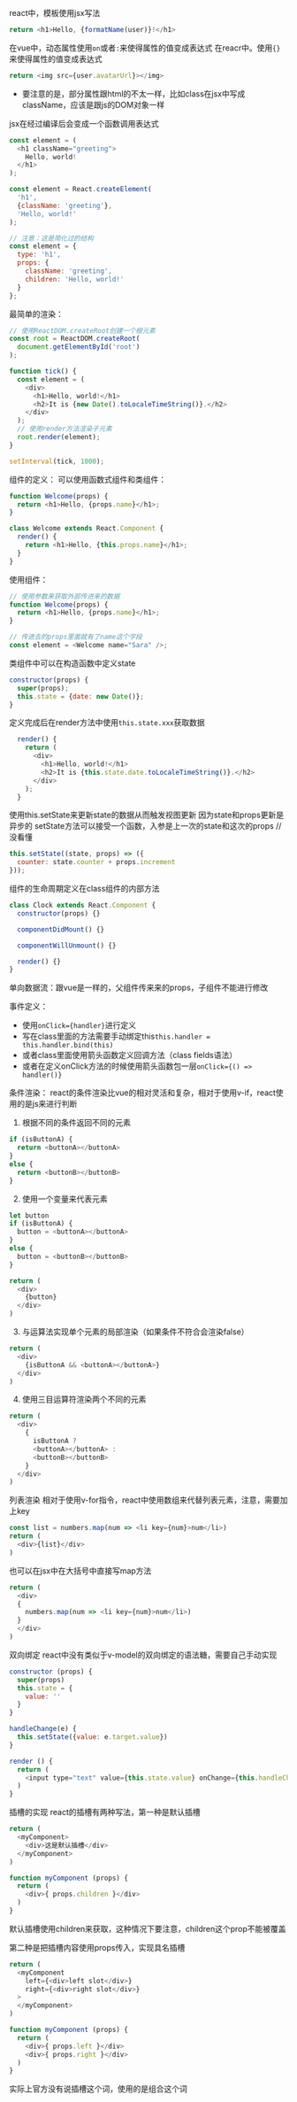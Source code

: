 react中，模板使用jsx写法
```js
return <h1>Hello, {formatName(user)}!</h1>
```

在vue中，动态属性使用`on`或者`:`来使得属性的值变成表达式
在reacr中。使用`{}`来使得属性的值变成表达式
```js
return <img src={user.avatarUrl}></img>
```
- 要注意的是，部分属性跟html的不太一样，比如class在jsx中写成className，应该是跟js的DOM对象一样

jsx在经过编译后会变成一个函数调用表达式
```js
const element = (
  <h1 className="greeting">
    Hello, world!
  </h1>
);

const element = React.createElement(
  'h1',
  {className: 'greeting'},
  'Hello, world!'
);

// 注意：这是简化过的结构
const element = {
  type: 'h1',
  props: {
    className: 'greeting',
    children: 'Hello, world!'
  }
};
```


最简单的渲染：
```js
// 使用ReactDOM.createRoot创建一个根元素
const root = ReactDOM.createRoot(
  document.getElementById('root')
);

function tick() {
  const element = (
    <div>
      <h1>Hello, world!</h1>
      <h2>It is {new Date().toLocaleTimeString()}.</h2>
    </div>
  );
  // 使用render方法渲染子元素
  root.render(element);
}

setInterval(tick, 1000);
```

组件的定义：
可以使用函数式组件和类组件：
```js
function Welcome(props) {
  return <h1>Hello, {props.name}</h1>;
}

class Welcome extends React.Component {
  render() {
    return <h1>Hello, {this.props.name}</h1>;
  }
}
```

使用组件：
```js
// 使用参数来获取外部传进来的数据
function Welcome(props) {
  return <h1>Hello, {props.name}</h1>;
}

// 传进去的props里面就有了name这个字段
const element = <Welcome name="Sara" />;
```

类组件中可以在构造函数中定义state
```js
constructor(props) {
  super(props);
  this.state = {date: new Date()};
}
```
定义完成后在render方法中使用`this.state.xxx`获取数据
```js
  render() {
    return (
      <div>
        <h1>Hello, world!</h1>
        <h2>It is {this.state.date.toLocaleTimeString()}.</h2>
      </div>
    );
  }
```

使用this.setState来更新state的数据从而触发视图更新
因为state和props更新是异步的
setState方法可以接受一个函数，入参是上一次的state和这次的props // 没看懂
```js
this.setState((state, props) => ({
  counter: state.counter + props.increment
}));
```

组件的生命周期定义在class组件的内部方法
```js
class Clock extends React.Component {
  constructor(props) {}

  componentDidMount() {}

  componentWillUnmount() {}

  render() {}
}
```

单向数据流：跟vue是一样的，父组件传来来的props，子组件不能进行修改

事件定义：
- 使用`onClick={handler}`进行定义
- 写在class里面的方法需要手动绑定this`this.handler = this.handler.bind(this)`
- 或者class里面使用箭头函数定义回调方法（class fields语法）
- 或者在定义onClick方法的时候使用箭头函数包一层`onClick={() => handler()}`

条件渲染：
react的条件渲染比vue的相对灵活和复杂，相对于使用v-if，react使用的是js来进行判断
1. 根据不同的条件返回不同的元素
```js
if (isButtonA) {
  return <buttonA></buttonA>
}
else {
  return <buttonB></buttonB>
}
```
2. 使用一个变量来代表元素
```js
let button
if (isButtonA) {
  button = <buttonA></buttonA>
}
else {
  button = <buttonB></buttonB>
}

return (
  <div>
    {button}
  </div>
)
```
3. 与运算法实现单个元素的局部渲染（如果条件不符合会渲染false）
```js
return (
  <div>
    {isButtonA && <buttonA></buttonA>}
  </div>
)
```
4. 使用三目运算符渲染两个不同的元素
```js
return (
  <div>
    {
      isButtonA ?
      <buttonA></buttonA> :
      <buttonB></buttonB>
    }
  </div>
)
```

列表渲染
相对于使用v-for指令，react中使用数组来代替列表元素，注意，需要加上key
```js
const list = numbers.map(num => <li key={num}>num</li>)
return (
  <div>{list}</div>
)
```
也可以在jsx中在大括号中直接写map方法
```js
return (
  <div>
  {
    numbers.map(num => <li key={num}>num</li>)
  }
  </div>
)
```

双向绑定
react中没有类似于v-model的双向绑定的语法糖，需要自己手动实现
```js
constructor (props) {
  super(props)
  this.state = {
    value: ''
  }
}

handleChange(e) {
  this.setState({value: e.target.value})
}

render () {
  return (
    <input type="text" value={this.state.value} onChange={this.handleChange} >
  )
}
```

插槽的实现
react的插槽有两种写法，第一种是默认插槽
```js
return (
  <myComponent>
    <div>这是默认插槽</div>
  </myComponent>
)
```
```js
function myComponent (props) {
  return (
    <div>{ props.children }</div>
  )
}
```
默认插槽使用children来获取，这种情况下要注意，children这个prop不能被覆盖

第二种是把插槽内容使用props传入，实现具名插槽
```js
return (
  <myComponent
    left={<div>left slot</div>}
    right={<div>right slot</div>}
  >
  </myComponent>
)
```
```js
function myComponent (props) {
  return (
    <div>{ props.left }</div>
    <div>{ props.right }</div>
  )
}
```
实际上官方没有说插槽这个词，使用的是组合这个词

